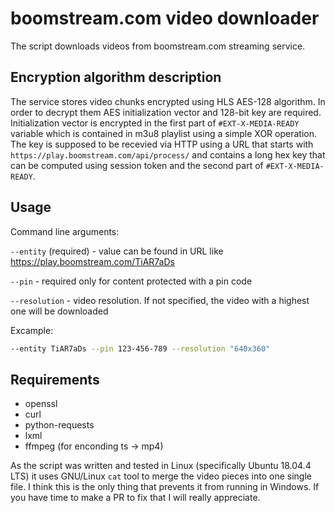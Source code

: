 # boomstream.com video downloader

The script downloads videos from boomstream.com streaming service.

## Encryption algorithm description

The service stores video chunks encrypted using HLS AES-128 algorithm. In order to decrypt
them AES initialization vector and 128-bit key are required. Initialization vector is encrypted
in the first part of `#EXT-X-MEDIA-READY` variable which is contained in m3u8 playlist using a
simple XOR operation. The key is supposed to be recevied via HTTP using a URL that starts with
`https://play.boomstream.com/api/process/` and contains a long hex key that can be computed
using session token and the second part of `#EXT-X-MEDIA-READY`.

## Usage

Command line arguments:

`--entity` (required) - value can be found in URL like https://play.boomstream.com/TiAR7aDs

`--pin` - required only for content protected with a pin code

`--resolution` - video resolution. If not specified, the video with a highest one will be downloaded

Excample:
```bash
--entity TiAR7aDs --pin 123-456-789 --resolution "640x360"
```

## Requirements

* openssl
* curl
* python-requests
* lxml
* ffmpeg (for enconding ts -> mp4)

As the script was written and tested in Linux (specifically Ubuntu 18.04.4 LTS) it uses GNU/Linux
`cat` tool to merge the video pieces into one single file. I think this is the only thing that prevents
it from running in Windows. If you have time to make a PR to fix that I will really appreciate.
